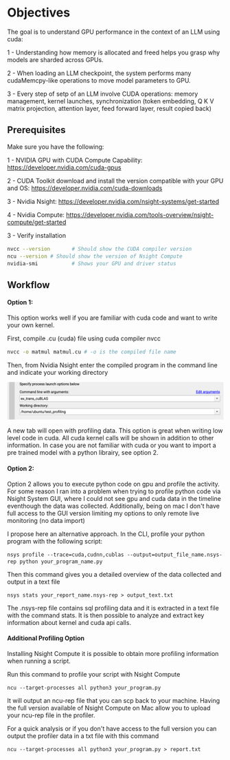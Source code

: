 # Objectives

The goal is to understand GPU performance in the context of an LLM using cuda:

1 - Understanding how memory is allocated and freed helps you grasp why models are sharded across GPUs.

2 - When loading an LLM checkpoint, the system performs many cudaMemcpy-like operations to move model parameters to GPU.

3 - Every step of setp of an LLM involve CUDA operations: memory management, kernel launches, synchronization (token embedding, Q K V matrix projection, attention layer, feed forward layer, result copied back)


## Prerequisites

Make sure you have the following:

1 - NVIDIA GPU with CUDA Compute Capability: https://developer.nvidia.com/cuda-gpus

2 - CUDA Toolkit download and install the version compatible with your GPU and OS: https://developer.nvidia.com/cuda-downloads

3 - Nvidia Nsight: https://developer.nvidia.com/nsight-systems/get-started

4 - Nvidia Compute: https://developer.nvidia.com/tools-overview/nsight-compute/get-started

3 - Verify installation

```bash
nvcc --version       # Should show the CUDA compiler version
ncu --version # Should show the version of Nsight Compute
nvidia-smi           # Shows your GPU and driver status
```
## Workflow

#### Option 1:

This option works well if you are familiar with cuda code and want to write your own kernel.

First, compile .cu (cuda) file using cuda compiler nvcc

```bash
nvcc -o matmul matmul.cu # -o is the compiled file name 
```

Then, from Nvidia Nsight enter the compiled program in the command line and indicate your working directory

![COmmand arguments](images/nvidia_nsight_arguments.png)

A new tab will open with profiling data. This option is great when writing low level code in cuda. All cuda kernel calls will be shown in addition to other information. 
In case you are not familiar with cuda or you want to import a pre trained model with a python librairy, see option 2.

#### Option 2:

Option 2 allows you to execute python code on gpu and profile the activity. For some reason I ran into a problem when trying to profile python code via Nsight System GUI, where I could not see gpu and cuda data in the timeline eventhough the data was collected. Additionally, being on mac I don't have full access to the GUI version limiting my options to only remote live monitoring (no data import)

I propose here an alternative approach. In the CLI, profile your python program with the following script:

```
nsys profile --trace=cuda,cudnn,cublas --output=output_file_name.nsys-rep python your_program_name.py
```
Then this command gives you a detailed overview of the data collected and output in a text file

```
nsys stats your_report_name.nsys-rep > output_text.txt
```

The .nsys-rep file contains sql profiling data and it is extracted in a text file with the command stats. 
It is then possible to analyze and extract key information about kernel and cuda api calls.


#### Additional Profiling Option

Installing Nsight Compute it is possible to obtain more profiling information when running a script. 


Run this command to profile your script with Nsight Compute
```
ncu --target-processes all python3 your_program.py
```

It will output an ncu-rep file that you can scp back to your machine. Having the full version available of Nsight Compute on Mac allow you to upload your ncu-rep file in the profiler.

For a quick analysis or if you don't have access to the full version you can output the profiler data in a txt file with this command

```
ncu --target-processes all python3 your_program.py > report.txt
```















